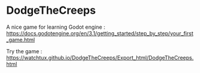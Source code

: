 # DodgeTheCreeps
A nice game for learning Godot engine : https://docs.godotengine.org/en/3.1/getting_started/step_by_step/your_first_game.html

Try the game :
https://watchtux.github.io/DodgeTheCreeps/Export_html/DodgeTheCreeps.html
